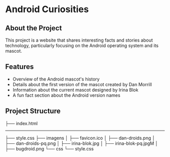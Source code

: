 # Android Curiosities

## About the Project

This project is a website that shares interesting facts and stories about technology, particularly focusing on the Android operating system and its mascot.

## Features

- Overview of the Android mascot's history
- Details about the first version of the mascot created by Dan Morrill
- Information about the current mascot designed by Irina Blok
- A fun fact section about the Android version names

## Project Structure


├── index.html
<hr>
├── style.css
├── imagens
│ ├── favicon.ico
│ ├── dan-droids.png
│ ├── dan-droids-pq.png
│ ├── irina-blok.jpg
│ ├── irina-blok-pq.jpgM
│ ├── bugdroid.png
└── css
└── style.css
